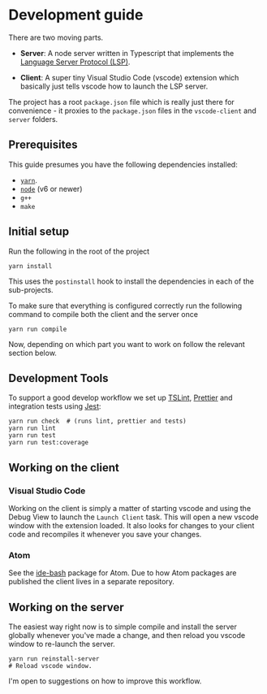 # Development guide

There are two moving parts.

- **Server**: A node server written in Typescript that implements the
  [Language Server Protocol (LSP)][LSP].

- **Client**: A super tiny Visual Studio Code (vscode) extension which basically
  just tells vscode how to launch the LSP server.

The project has a root `package.json` file which is really just there for
convenience - it proxies to the `package.json` files in the `vscode-client` and
`server` folders.

## Prerequisites

This guide presumes you have the following dependencies installed:

- [`yarn`][yarn].
- [`node`][node] (v6 or newer)
- `g++`
- `make`

## Initial setup

Run the following in the root of the project

```
yarn install
```

This uses the `postinstall` hook to install the dependencies in each of the
sub-projects.

To make sure that everything is configured correctly run the following command
to compile both the client and the server once

```
yarn run compile
```

Now, depending on which part you want to work on follow the relevant section
below.

## Development Tools

To support a good develop workflow we set up [TSLint][tslint], [Prettier][prettier] and integration tests using [Jest][jest]:

    yarn run check  # (runs lint, prettier and tests)
    yarn run lint
    yarn run test
    yarn run test:coverage

## Working on the client

### Visual Studio Code

Working on the client is simply a matter of starting vscode and using the Debug
View to launch the `Launch Client` task. This will open a new vscode window with the
extension loaded. It also looks for changes to your client code and recompiles
it whenever you save your changes.

### Atom

See the [ide-bash][ide-bash] package for Atom. Due to how Atom packages are
published the client lives in a separate repository.

## Working on the server

The easiest way right now is to simple compile and install the server globally
whenever you've made a change, and then reload you vscode window to re-launch
the server.

```
yarn run reinstall-server
# Reload vscode window.
```

I'm open to suggestions on how to improve this workflow.

[LSP]: https://microsoft.github.io/language-server-protocol/
[ide-bash]: https://github.com/mads-hartmann/ide-bash
[jest]: https://facebook.github.io/jest/
[prettier]: https://prettier.io/
[tslint]: https://palantir.github.io/tslint/
[yarn]: https://yarnpkg.com/lang/en/docs/install/
[node]: https://nodejs.org/en/download/